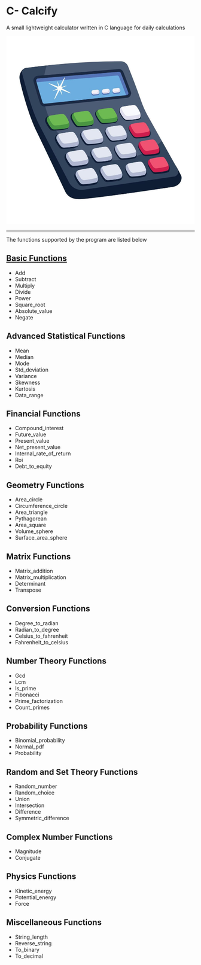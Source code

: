 # C- Calcify   
A small lightweight calculator written in C language for daily calculations

![C-Calcify](https://github.com/Anuj8611/C-Calcify/blob/main/images/trendy-calculator-concepts-vector.jpg)



------------------------------------------------------------------------------------------------------------------------------------------------------------------------------------------------------------------------------------------------------------------------------------

The functions supported by the program are listed below     
 
 ## <u>Basic Functions</u>  
* Add   
* Subtract     
* Multiply      
* Divide     
* Power      
* Square_root       
* Absolute_value           
* Negate       
     
## Advanced Statistical Functions
* Mean
* Median
* Mode
* Std_deviation
* Variance
* Skewness
* Kurtosis
* Data_range

## Financial Functions
* Compound_interest
* Future_value
* Present_value
* Net_present_value
* Internal_rate_of_return
* Roi
* Debt_to_equity

## Geometry Functions
* Area_circle
* Circumference_circle
* Area_triangle
* Pythagorean
* Area_square
* Volume_sphere
* Surface_area_sphere

## Matrix Functions
* Matrix_addition
* Matrix_multiplication
* Determinant
* Transpose

## Conversion Functions
* Degree_to_radian
* Radian_to_degree
* Celsius_to_fahrenheit
* Fahrenheit_to_celsius

## Number Theory Functions
* Gcd
* Lcm
* Is_prime
* Fibonacci
* Prime_factorization
* Count_primes

## Probability Functions
* Binomial_probability
* Normal_pdf
* Probability

## Random and Set Theory Functions
* Random_number
* Random_choice
* Union
* Intersection
* Difference
* Symmetric_difference

## Complex Number Functions
* Magnitude
* Conjugate

## Physics Functions
* Kinetic_energy
* Potential_energy
* Force

## Miscellaneous Functions
* String_length
* Reverse_string
* To_binary
* To_decimal
